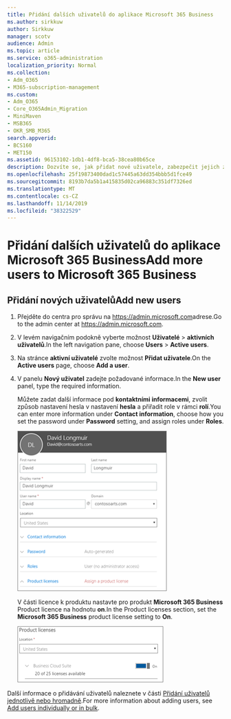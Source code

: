 ```yaml
---
title: Přidání dalších uživatelů do aplikace Microsoft 365 Business
ms.author: sirkkuw
author: Sirkkuw
manager: scotv
audience: Admin
ms.topic: article
ms.service: o365-administration
localization_priority: Normal
ms.collection:
- Adm_O365
- M365-subscription-management
ms.custom:
- Adm_O365
- Core_O365Admin_Migration
- MiniMaven
- MSB365
- OKR_SMB_M365
search.appverid:
- BCS160
- MET150
ms.assetid: 96153102-1db1-4df8-bca5-38cea80b65ce
description: Dozvíte se, jak přidat nové uživatele, zabezpečit jejich zařízení a přiřazovat role v aplikaci Microsoft 365 Business.
ms.openlocfilehash: 25f19873400dad1c57445a63dd354bbb5d1fce49
ms.sourcegitcommit: 8193b7da5b1a415835d02ca96883c351df7326ed
ms.translationtype: MT
ms.contentlocale: cs-CZ
ms.lasthandoff: 11/14/2019
ms.locfileid: "38322529"
---
```

# <a name="add-more-users-to-microsoft-365-business"></a><span data-ttu-id="3b35e-103">Přidání dalších uživatelů do aplikace Microsoft 365 Business</span><span class="sxs-lookup"><span data-stu-id="3b35e-103">Add more users to Microsoft 365 Business</span></span>

## <a name="add-new-users"></a><span data-ttu-id="3b35e-104">Přidání nových uživatelů</span><span class="sxs-lookup"><span data-stu-id="3b35e-104">Add new users</span></span>

1. <span data-ttu-id="3b35e-105">Přejděte do centra pro správu na <a href="https://go.microsoft.com/fwlink/p/?linkid=837890" target="_blank">https://admin.microsoft.com</a>adrese.</span><span class="sxs-lookup"><span data-stu-id="3b35e-105">Go to the admin center at <a href="https://go.microsoft.com/fwlink/p/?linkid=837890" target="_blank">https://admin.microsoft.com</a>.</span></span> 
2. <span data-ttu-id="3b35e-106">V levém navigačním podokně vyberte možnost **Uživatelé** \> **aktivních uživatelů**.</span><span class="sxs-lookup"><span data-stu-id="3b35e-106">In the left navigation pane, choose **Users** \> **Active users**.</span></span>
3. <span data-ttu-id="3b35e-107">Na stránce **aktivní uživatelé** zvolte možnost **Přidat uživatele**.</span><span class="sxs-lookup"><span data-stu-id="3b35e-107">On the **Active users** page, choose **Add a user**.</span></span>
4. <span data-ttu-id="3b35e-108">V panelu **Nový uživatel** zadejte požadované informace.</span><span class="sxs-lookup"><span data-stu-id="3b35e-108">In the **New user** panel, type the required information.</span></span> 
  
    <span data-ttu-id="3b35e-109">Můžete zadat další informace pod **kontaktními informacemi**, zvolit způsob nastavení hesla v nastavení **hesla** a přiřadit role v rámci **rolí**.</span><span class="sxs-lookup"><span data-stu-id="3b35e-109">You can enter more information under **Contact information**, choose how you set the password under **Password** setting, and assign roles under **Roles**.</span></span>
      
    ![Enter user information in the New user card](media/f04d39ca-48be-4868-8330-8552a4754c8b.png)
      
    <span data-ttu-id="3b35e-111">V části licence k produktu nastavte pro produkt **Microsoft 365 Business** Product licence na hodnotu **on**.</span><span class="sxs-lookup"><span data-stu-id="3b35e-111">In the Product licenses section, set the **Microsoft 365 Business** product license setting to **On**.</span></span>
      
    ![Set the license setting to On position](media/7404f7f7-93bc-44a3-9ffb-4208b5b17402.png)
  
<span data-ttu-id="3b35e-113">Další informace o přidávání uživatelů naleznete v části [Přidání uživatelů jednotlivě nebo hromadně](https://docs.microsoft.com/office365/admin/add-users/add-users).</span><span class="sxs-lookup"><span data-stu-id="3b35e-113">For  more information about adding users, see [Add users individually or in bulk](https://docs.microsoft.com/office365/admin/add-users/add-users).</span></span>
  
